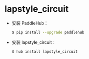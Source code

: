 # lapstyle_circuit
* 安装 PaddleHub：

    ```bash
    $ pip install --upgrade paddlehub
    ```

* 安装 lapstyle_circuit：

    ```bash
    $ hub install lapstyle_circuit
    ```
